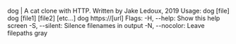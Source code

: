 dog | A cat clone with HTTP. Written by Jake Ledoux, 2019
Usage:
	dog [file]
	dog [file1] [file2] [etc...]
	dog https://[url]
Flags:
	-H, --help: Show this help screen
	-S, --silent: Silence filenames in output
	-N, --nocolor: Leave filepaths gray
